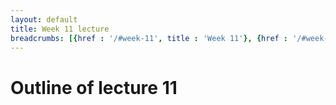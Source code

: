```yaml
---
layout: default
title: Week 11 lecture
breadcrumbs: [{href : '/#week-11', title : 'Week 11'}, {href : '/#week-11-day-2', title : 'Day 2'}]
---
```


Outline of lecture 11
====================
